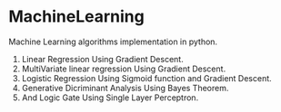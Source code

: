 # MachineLearning

Machine Learning algorithms implementation in python.
1) Linear Regression Using Gradient Descent.
2) MultiVariate linear regression Using Gradient Descent.
3) Logistic Regression Using Sigmoid function and Gradient Descent.
4) Generative Dicriminant Analysis Using Bayes Theorem.
5) And Logic Gate Using Single Layer Perceptron.
